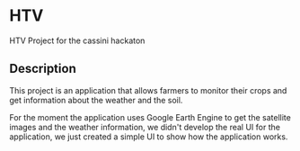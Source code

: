 # HTV
HTV Project for the cassini hackaton

## Description
This project is an application that allows farmers to monitor their crops and get information about the weather and the soil.

For the moment the application uses Google Earth Engine to get the satellite images and the weather information, we didn't develop the real UI for the application, we just created a simple UI to show how the application works.

